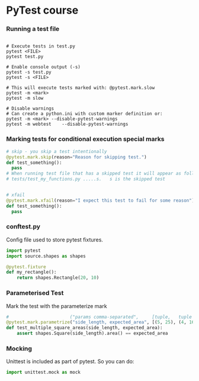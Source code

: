 # PyTest course

### Running a test file
```shell

# Execute tests in test.py
pytest <FILE>
pytest test.py

# Enable console output (-s)
pytest -s test.py
pytest -s <FILE>

# This will execute tests marked with: @pytest.mark.slow
pytest -m <mark>
pytest -m slow

# Disable warnings
# Can create a python.ini with custom marker definition or:
pytest -m <mark> --disable-pytest-warnings
pytest -m webtest    --disable-pytest-warnings
```

### Marking tests for conditional execution special marks
```python
# skip - you skip a test intentionally 
@pytest.mark.skip(reason="Reason for skipping test.")
def test_something():
  pass
# When running test file that has a skipped test it will appear as follows:  
# tests/test_my_functions.py .....s.   s is the skipped test


# xfail
@pytest.mark.xfail(reason="I expect this test to fail for some reason")
def test_something():
  pass
```

### conftest.py
Config file used to store pytest fixtures.  
```python
import pytest
import source.shapes as shapes

@pytest.fixture
def my_rectangle():
    return shapes.Rectangle(20, 10)
```


### Parameterised Test
Mark the test with the parameterize mark
```python
#                       ("params comma-separated",     [tuple,   tuple  ])
@pytest.mark.parametrize("side_length, expected_area", [(5, 25), (4, 16)])
def test_multiple_square_areas(side_length, expected_area):
    assert shapes.Square(side_length).area() == expected_area
```

### Mocking
Unittest is included as part of pytest. So you can do:
```python
import unittest.mock as mock

```
